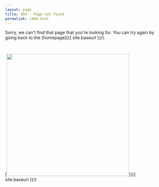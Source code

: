 ```yaml
---
layout: page
title: 404 - Page not found
permalink: /404.html
---
```


Sorry, we can't find that page that you're looking for. You can try again by going back to the [homepage]({{ site.baseurl }}/).

<br>

[<img src="{{ site.baseurl }}/logos/avatar.png" style="width: 400px;"/>]({{ site.baseurl }}/)

<br>
